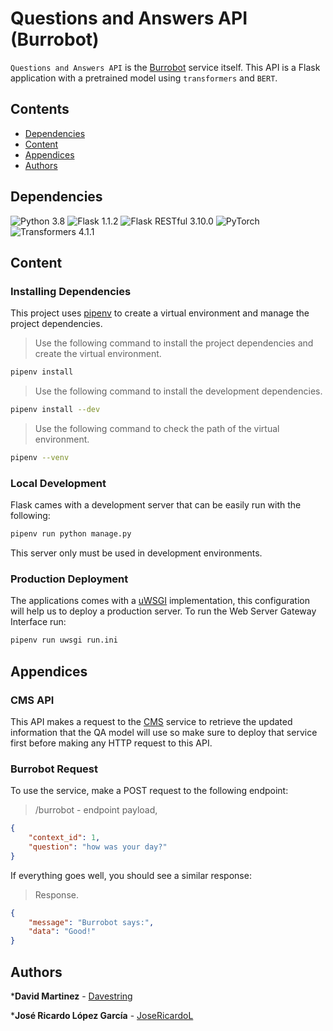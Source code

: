 # Questions and Answers API (Burrobot)

`Questions and Answers API` is the [Burrobot](https://github.com/Davestring/burrobot) service itself. This API is a Flask application with a pretrained model using `transformers` and `BERT`.

## Contents

- [Dependencies](#dependencies)
- [Content](#content)
- [Appendices](#appendices)
- [Authors](#Authors)

## Dependencies

![Python 3.8](https://img.shields.io/badge/Python-3.8-blue.svg)
![Flask 1.1.2](https://img.shields.io/badge/Flask-1.1.2-black.svg)
![Flask RESTful 3.10.0](https://img.shields.io/badge/Flask-RESTful-0.3.8-green.svg)
![PyTorch](https://img.shields.io/badge/PyTorch-1.7.1-red.svg)
![Transformers 4.1.1](https://img.shields.io/badge/Transformers-4.1.1-yellow.svg)

## Content

### Installing Dependencies

This project uses [pipenv](https://pipenv-fork.readthedocs.io/en/latest/) to create a virtual environment and manage the project dependencies.

> Use the following command to install the project dependencies and create the virtual environment.
```bash
pipenv install
```

> Use the following command to install the development dependencies.
```bash
pipenv install --dev
```

> Use the following command to check the path of the virtual environment.
```bash
pipenv --venv
```

### Local Development

Flask cames with a development server that can be easily run with the following:

```bash
pipenv run python manage.py
```

This server only must be used in development environments.

### Production Deployment

The applications comes with a [uWSGI](./run.ini) implementation, this configuration will
help us to deploy a production server. To run the Web Server Gateway Interface run:

```bash
pipenv run uwsgi run.ini
```

## Appendices

### CMS API

This API makes a request to the [CMS](https://github.com/Davestring/burrobot/tree/main/cms) service to retrieve the updated information that the QA model will use so make sure to deploy that service first before making any HTTP request to this API.

### Burrobot Request

To use the service, make a POST request to the following endpoint:

> /burrobot - endpoint payload,
```json
{
    "context_id": 1,
    "question": "how was your day?"
}
```

If everything goes well, you should see a similar response:

> Response.
```json
{
    "message": "Burrobot says:",
    "data": "Good!"
}
```

## Authors

***David Martinez** - [Davestring](https://github.com/Davestring)

***José Ricardo López García** - [JoseRicardoL](https://github.com/JoseRicardoL)